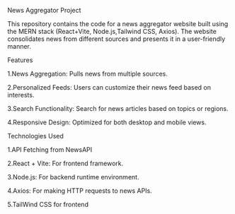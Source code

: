 News Aggregator Project

This repository contains the code for a news aggregator website built using the MERN stack (React+Vite, Node.js,Tailwind CSS, Axios). The website consolidates news from different sources and presents it in a user-friendly manner.

Features


1.News Aggregation: Pulls news from multiple sources.

2.Personalized Feeds: Users can customize their news feed based on interests.

3.Search Functionality: Search for news articles based on topics or regions.

4.Responsive Design: Optimized for both desktop and mobile views.







Technologies Used


1.API Fetching from NewsAPI

2.React + Vite: For frontend framework.

3.Node.js: For backend runtime environment.

4.Axios: For making HTTP requests to news APIs.

5.TailWind CSS for frontend
